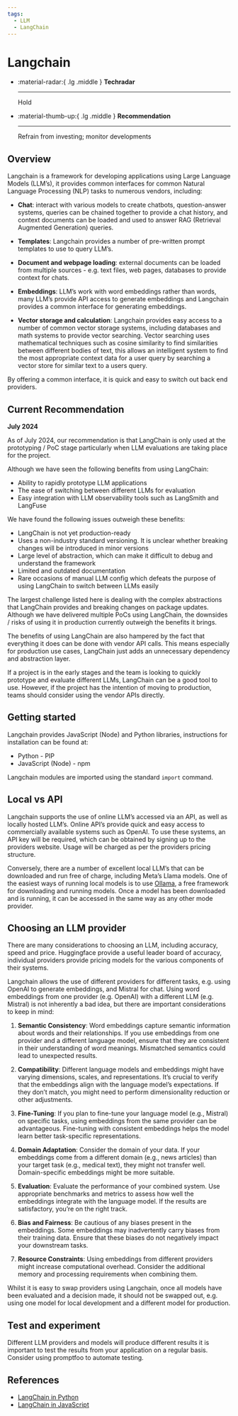 ```yaml
---
tags:
  - LLM
  - LangChain
---
```


# Langchain

<div class="grid cards" markdown>

-   :material-radar:{ .lg .middle } __Techradar__

    ---

    Hold

-   :material-thumb-up:{ .lg .middle } __Recommendation__

    ---

    Refrain from investing; monitor developments

</div>

## Overview

Langchain is a framework for developing applications using Large Language Models (LLM’s), it provides common interfaces for common Natural Language Processing (NLP) tasks to numerous vendors, including:

- **Chat**: interact with various models to create chatbots, question-answer systems, queries can be chained together to provide a chat history, and context documents can be loaded and used to answer RAG (Retrieval Augmented Generation) queries.

- **Templates**: Langchain provides a number of pre-written prompt templates to use to query LLM’s.

- **Document and webpage loading**: external documents can be loaded from multiple sources - e.g. text files, web pages, databases to provide context for chats.

- **Embeddings**: LLM’s work with word embeddings rather than words, many LLM’s provide API access to generate embeddings and Langchain provides a common interface for generating embeddings.

- **Vector storage and calculation**: Langchain provides easy access to a number of common vector storage systems, including databases and math systems to provide vector searching. Vector searching uses mathematical techniques such as cosine similarity to find similarities between different bodies of text, this allows an intelligent system to find the most appropriate context data for a user query by searching a vector store for similar text to a users query.

By offering a common interface, it is quick and easy to switch out back end providers.

## Current Recommendation

**July 2024**

As of July 2024, our recommendation is that LangChain is only used at the prototyping / PoC stage particularly when LLM evaluations are taking place for the project.

Although we have seen the following benefits from using LangChain:

- Ability to rapidly prototype LLM applications
- The ease of switching between different LLMs for evaluation
- Easy integration with LLM observability tools such as LangSmith and LangFuse

We have found the following issues outweigh these benefits:

- LangChain is not yet production-ready
- Uses a non-industry standard versioning. It is unclear whether breaking changes will be introduced in minor versions
- Large level of abstraction, which can make it difficult to debug and understand the framework
- Limited and outdated documentation
- Rare occasions of manual LLM config which defeats the purpose of using LangChain to switch between LLMs easily

The largest challenge listed here is dealing with the complex abstractions that LangChain provides and breaking changes on package updates. Although we have delivered multiple PoCs using LangChain, the downsides / risks of using it in production currently outweigh the benefits it brings.

The benefits of using LangChain are also hampered by the fact that everything it does can be done with vendor API calls. This means especially for production use cases, LangChain just adds an unnecessary dependency and abstraction layer.

If a project is in the early stages and the team is looking to quickly prototype and evaluate different LLMs, LangChain can be a good tool to use. However, if the project has the intention of moving to production, teams should consider using the vendor APIs directly.

## Getting started

Langchain provides JavaScript (Node) and Python libraries, instructions for installation can be found at:

- Python - PIP
- JavaScript (Node) - npm

Langchain modules are imported using the standard `import` command.

## Local vs API

Langchain supports the use of online LLM’s accessed via an API, as well as locally hosted LLM’s. Online API’s provide quick and easy access to commercially available systems such as OpenAI. To use these systems, an API key will be required, which can be obtained by signing up to the providers website. Usage will be charged as per the providers pricing structure.

Conversely, there are a number of excellent local LLM’s that can be downloaded and run free of charge, including Meta’s Llama models. One of the easiest ways of running local models is to use [Ollama](https://ollama.com/), a free framework for downloading and running models. Once a model has been downloaded and is running, it can be accessed in the same way as any other mode provider.

## Choosing an LLM provider

There are many considerations to choosing an LLM, including accuracy, speed and price. Huggingface provide a useful leader board of accuracy, individual providers provide pricing models for the various components of their systems.

Langchain allows the use of different providers for different tasks, e.g. using OpenAI to generate embeddings, and Mistral for chat. Using word embeddings from one provider (e.g. OpenAI) with a different LLM (e.g. Mistral) is not inherently a bad idea, but there are important considerations to keep in mind:

1. **Semantic Consistency**: Word embeddings capture semantic information about words and their relationships. If you use embeddings from one provider and a different language model, ensure that they are consistent in their understanding of word meanings. Mismatched semantics could lead to unexpected results.

2. **Compatibility**: Different language models and embeddings might have varying dimensions, scales, and representations. It’s crucial to verify that the embeddings align with the language model’s expectations. If they don’t match, you might need to perform dimensionality reduction or other adjustments.

3. **Fine-Tuning**: If you plan to fine-tune your language model (e.g., Mistral) on specific tasks, using embeddings from the same provider can be advantageous. Fine-tuning with consistent embeddings helps the model learn better task-specific representations.

4. **Domain Adaptation**: Consider the domain of your data. If your embeddings come from a different domain (e.g., news articles) than your target task (e.g., medical text), they might not transfer well. Domain-specific embeddings might be more suitable.

5. **Evaluation**: Evaluate the performance of your combined system. Use appropriate benchmarks and metrics to assess how well the embeddings integrate with the language model. If the results are satisfactory, you’re on the right track.

6. **Bias and Fairness**: Be cautious of any biases present in the embeddings. Some embeddings may inadvertently carry biases from their training data. Ensure that these biases do not negatively impact your downstream tasks.

7. **Resource Constraints**: Using embeddings from different providers might increase computational overhead. Consider the additional memory and processing requirements when combining them.

Whilst it is easy to swap providers using Langchain, once all models have been evaluated and a decision made, it should not be swapped out, e.g. using one model for local development and a different model for production.

## Test and experiment

Different LLM providers and models will produce different results it is important to test the results from your application on a regular basis. Consider using promptfoo to automate testing.

## References

- [LangChain in Python](https://python.langchain.com/v0.2/docs/introduction/)
- [LangChain in JavaScript](https://js.langchain.com/v0.2/docs/introduction/)